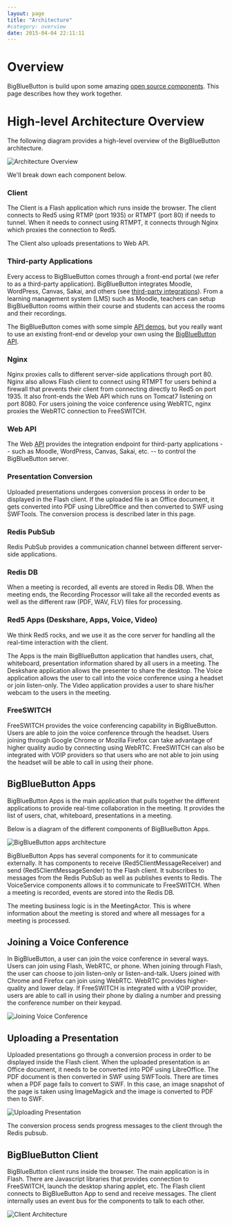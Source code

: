 ```yaml
---
layout: page
title: "Architecture"
#category: overview
date: 2015-04-04 22:11:11
---
```


# Overview

BigBlueButton is build upon some amazing [open source components](/overview/architecture.html#overview). This page describes how they work together.

# High-level Architecture Overview

The following diagram provides a high-level overview of the BigBlueButton architecture.

![Architecture Overview](/images/bbb-arch-overview.png)

We'll break down each component below.

### Client

The Client is a Flash application which runs inside the browser. The client connects to Red5 using RTMP (port 1935) or RTMPT (port 80) if needs to tunnel.
When it needs to connect using RTMPT, it connects through Nginx which proxies the connection to Red5.

The Client also uploads presentations to Web API.

### Third-party Applications

Every access to BigBlueButton comes through a front-end portal (we refer to as a third-party application).  BigBlueButton integrates Moodle, WordPress, Canvas, Sakai, and others (see [third-party integrations](http://bigbluebutton.org/integrations/)).  From a learning management system (LMS) such as Moodle, teachers can setup BigBlueButton rooms within their course and students can access the rooms and their recordings. 

The BigBlueButton comes with some simple [API demos](http://demo.bigbluebutton.org/demo/demo1.jsp), but you really want to use an existing front-end or develop your own using the [BigBlueButton API](/dev/api.html).

### Nginx

Nginx proxies calls to different server-side applications through port 80. Nginx also allows Flash client to connect using RTMPT for users behind a firewall that prevents their client from connecting directly to Red5 on port 1935. It also front-ends the Web API which runs on Tomcat7 listening on port 8080. For users joining the voice conference using WebRTC, nginx proxies the WebRTC connection to FreeSWITCH.

### Web API

The Web [API](/dev/api.html) provides the integration endpoint for third-party applications -- such as Moodle, WordPress, Canvas, Sakai, etc. -- to control the BigBlueButton server. 

### Presentation Conversion

Uploaded presentations undergoes conversion process in order to be displayed in the Flash client. If the uploaded file is an Office document, it gets converted into PDF using LibreOffice and then converted to SWF using SWFTools. The conversion process is described later in this page.

### Redis PubSub

Redis PubSub provides a communication channel between different server-side applications.

### Redis DB

When a meeting is recorded, all events are stored in Redis DB. When the meeting ends, the Recording Processor will take all the recorded events as well as the different raw (PDF, WAV, FLV) files for processing.

### Red5 Apps (Deskshare, Apps, Voice, Video)

We think Red5 rocks, and we use it as the core server for handling all the real-time interaction with the client.

The Apps is the main BigBlueButton application that handles users, chat, whiteboard, presentation information shared by all users in a meeting. The Deskshare application allows the presenter to share the desktop. The Voice application allows the user to call into the voice conference using a headset or join listen-only. The Video application provides a user to share his/her webcam to the users in the meeting.

### FreeSWITCH

FreeSWITCH provides the voice conferencing capability in BigBlueButton. Users are able to join the voice conference through the headset. Users joining through Google Chrome or Mozilla Firefox can take advantage of higher quality audio by connecting using WebRTC. FreeSWITCH can also be integrated with VOIP providers so that users who are not able to join using the headset will be able to call in using their phone.

## BigBlueButton Apps

BigBlueButton Apps is the main application that pulls together the different applications to provide real-time collaboration in the meeting. It provides the list of users, chat, whiteboard, presentations in a meeting.

Below is a diagram of the different components of BigBlueButton Apps.

![BigBlueButton apps architecture](/images/bbb-apps-arch.png)

BigBlueButton Apps has several components for it to communicate externally. It has components to receive (Red5ClientMessageReceiver) and send (Red5ClientMessageSender) to the Flash client. It subscribes to messages from the Redis PubSub as well as publishes events to Redis. The VoiceService components allows it to communicate to FreeSWITCH. When a meeting is recorded, events are stored into the Redis DB.

The meeting business logic is in the MeetingActor. This is where information about the meeting is stored and where all messages for a meeting is processed.

## Joining a Voice Conference

In BigBlueButton, a user can join the voice conference in several ways. Users can join using Flash, WebRTC, or phone. When joining through Flash, the user can choose to join listen-only or listen-and-talk. Users joined with Chrome and Firefox can join using WebRTC. WebRTC provides higher-quality and lower delay. If FreeSWITCH is integrated with a VOIP provider, users are able to call in using their phone by dialing a number and pressing the conference number on their keypad.

![Joining Voice Conference](/images/joining-voice-conf.png)


## Uploading a Presentation

Uploaded presentations go through a conversion process in order to be displayed inside the Flash client. When the uploaded presentation is an Office document, it needs to be converted into PDF using LibreOffice. The PDF document is then converted in SWF using SWFTools. There are times when a PDF page fails to convert to SWF. In this case, an image snapshot of the page is taken using ImageMagick and the image is converted to PDF then to SWF.

![Uploading Presentation](/images/presentation-upload.png)

The conversion process sends progress messages to the client through the Redis pubsub.

## BigBlueButton Client

BigBlueButton client runs inside the browser. The main application is in Flash. There are Javascript libraries that provides connection to FreeSWITCH, launch the desktop sharing applet, etc. The Flash client connects to BigBlueButton App to send and receive messages. The client internally uses an event bus for the components to talk to each other.

![Client Architecture](/images/bbb-client-arch.png)
